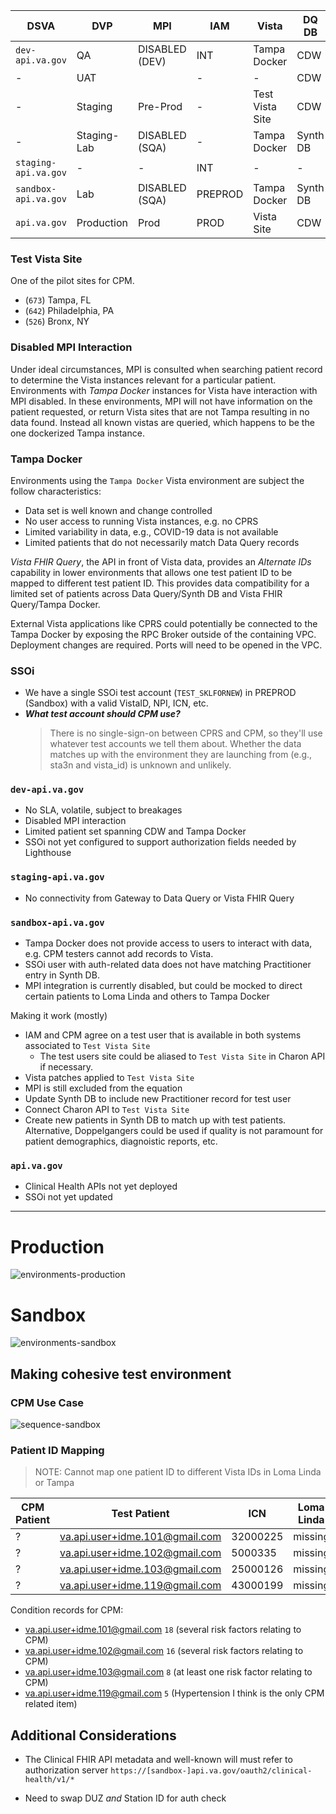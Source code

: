 | DSVA                 | DVP         | MPI            | IAM     | Vista           | DQ DB    |
|----------------------|-------------|----------------|---------|-----------------|----------|
| `dev-api.va.gov`     | QA          | DISABLED (DEV) | INT     | Tampa Docker    | CDW      |
| -                    | UAT         |                | -       | -               | CDW      |
| -                    | Staging     | Pre-Prod       | -       | Test Vista Site | CDW      |
| -                    | Staging-Lab | DISABLED (SQA) | -       | Tampa Docker    | Synth DB |
| `staging-api.va.gov` | -           | -              | INT     | -               | -        |
| `sandbox-api.va.gov` | Lab         | DISABLED (SQA) | PREPROD | Tampa Docker    | Synth DB |
| `api.va.gov`         | Production  | Prod           | PROD    | Vista Site      | CDW      |

### Test Vista Site

One of the pilot sites for CPM.

- (`673`) Tampa, FL
- (`642`) Philadelphia, PA
- (`526`) Bronx, NY

### Disabled MPI Interaction

Under ideal circumstances, MPI is consulted when searching patient record to determine the Vista instances relevant for
a particular patient. Environments with _Tampa Docker_ instances for Vista have interaction with MPI disabled. In these
environments, MPI will not have information on the patient requested, or return Vista sites that are not Tampa resulting
in no data found. Instead all known vistas are queried, which happens to be the one dockerized Tampa instance.

### Tampa Docker

Environments using the `Tampa Docker` Vista environment are subject the follow characteristics:

- Data set is well known and change controlled
- No user access to running Vista instances, e.g. no CPRS
- Limited variability in data, e.g., COVID-19 data is not available
- Limited patients that do not necessarily match Data Query records

_Vista FHIR Query_, the API in front of Vista data, provides an _Alternate IDs_ capability in lower environments that
allows one test patient ID to be mapped to different test patient ID. This provides data compatibility for a limited set
of patients across Data Query/Synth DB and Vista FHIR Query/Tampa Docker.

External Vista applications like CPRS could potentially be connected to the Tampa Docker by exposing the RPC Broker
outside of the containing VPC. Deployment changes are required. Ports will need to be opened in the VPC.

### SSOi

- We have a single SSOi test account (`TEST_SKLFORNEW`) in PREPROD (Sandbox) with a valid VistaID, NPI, ICN, etc.
- _**What test account should CPM use?**_
  > There is no single-sign-on between CPRS and CPM, so they'll use whatever test accounts we tell them about. Whether the data matches up with the environment they are launching from (e.g., sta3n and vista_id) is unknown and unlikely.

### `dev-api.va.gov`

- No SLA, volatile, subject to breakages
- Disabled MPI interaction
- Limited patient set spanning CDW and Tampa Docker
- SSOi not yet configured to support authorization fields needed by Lighthouse

### `staging-api.va.gov`

- No connectivity from Gateway to Data Query or Vista FHIR Query

### `sandbox-api.va.gov`

- Tampa Docker does not provide access to users to interact with data, e.g. CPM testers cannot add records to Vista.
- SSOi user with auth-related data does not have matching Practitioner entry in Synth DB.
- MPI integration is currently disabled, but could be mocked to direct certain patients to Loma Linda and others to Tampa Docker

Making it work (mostly)

- IAM and CPM agree on a test user that is available in both systems associated to `Test Vista Site`
  - The test users site could be aliased to `Test Vista Site` in Charon API if necessary.
- Vista patches applied to `Test Vista Site`
- MPI is still excluded from the equation
- Update Synth DB to include new Practitioner record for test user
- Connect Charon API to `Test Vista Site`
- Create new patients in Synth DB to match up with test patients. Alternative, Doppelgangers could be used if quality is
  not paramount for patient demographics, diagnoistic reports, etc.

### `api.va.gov`

- Clinical Health APIs not yet deployed
- SSOi not yet updated

---
# Production
![environments-production](src/plantuml/environments-production.png)


# Sandbox
![environments-sandbox](src/plantuml/environments-sandbox.png)

## Making cohesive test environment
### CPM Use Case
![sequence-sandbox](src/plantuml/sequence-sandbox.png)


### Patient ID Mapping

> NOTE: Cannot map one patient ID to different Vista IDs in Loma Linda or Tampa

| CPM Patient | Test Patient                    |  ICN     | Loma Linda | Tampa Docker |
|-------------|---------------------------------|----------|------------|--------------|
| ?           | va.api.user+idme.101@gmail.com  | 32000225 | missing    | 5000000345   |
| ?           | va.api.user+idme.102@gmail.com  | 5000335  | missing    | 5000000348   |
| ?           | va.api.user+idme.103@gmail.com  | 25000126 | missing    | 5000000341   |
| ?           | va.api.user+idme.119@gmail.com  | 43000199 | missing    | missing      |

Condition records for CPM:
- va.api.user+idme.101@gmail.com `18` (several risk factors relating to CPM)
- va.api.user+idme.102@gmail.com `16` (several risk factors relating to CPM)
- va.api.user+idme.103@gmail.com `8` (at least one risk factor relating to CPM)
- va.api.user+idme.119@gmail.com `5` (Hypertension I think is the only CPM related item)


## Additional Considerations

- The Clinical FHIR API metadata and well-known will must refer to authorization
  server `https://[sandbox-]api.va.gov/oauth2/clinical-health/v1/*`
  

- Need to swap DUZ _and_ Station ID for auth check
